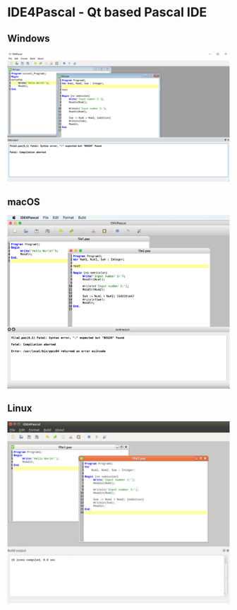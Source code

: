 # IDE4Pascal - Qt based Pascal IDE

## Windows
![](./docs/ide4pascal_win.png)

## macOS
![](./docs/ide4pascal_macos.png)

## Linux
![](./docs/ide4pascal_linux.png)
